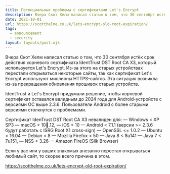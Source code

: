 ```yaml
---
title: Потенциальные проблемы с сертификатами Let's Encrypt
description: Вчера Скот Хелм написал статью о том, что 30 сентября истёк срок действия корневого сертификата IdentTrust DST Root CA X3, который используется Let's Encrypt
date: 2021-10-01
url: https://scotthelme.co.uk/lets-encrypt-old-root-expiration/
tags:
  - announcement
  - security
layout: layouts/post.njk
---
```

Вчера Скот Хелм написал статью о том, что 30 сентября истёк срок действия корневого сертификата IdentTrust DST Root CA X3, который используется Let's Encrypt. Из-за этого на старых устройствах перестали открываться некоторые сайты, так как сертификат Let's Encrypt используют миллионы HTTPS-сайтов. Эта ситуация возникла из-за прекращения обновления прошивок старых устройств.

IdentTrust и Let's Encrypt придумали решение, чтобы корневой сертификат оставался валидным до 2024 года для Android-устройств с версиями ОС выше 2.3.6. Пользователи Android с более старыми версиями столкнутся с проблемами.

Сертификат IdenTrust DST Root CA X3 невалиден для:
— Windows < XP SP3
— macOS < 10.12,
— iOS < 10
— Android < 7.1.1 (версии >= 2.3.6 будут работать с ISRG Root X1 cross-sign)
— OpenSSL <= 1.0.2
— Ubuntu < 16.04
— Debian < 8
— Mozilla Firefox < 50
— Java 8 < 8u141
— Java 7 < 7u151, 
— NSS < 3.26
— Amazon FireOS (Silk Browser)

Если у вас или у ваших знакомых внезапно перестал открываться любимый сайт, то скорее всего причина в этом.

https://scotthelme.co.uk/lets-encrypt-old-root-expiration/
